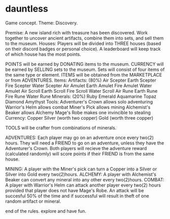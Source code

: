# dauntless
Game concept. Theme: Discovery.

Premise: A new island rich with treasure has been discovered. Work together to uncover ancient artifacts, combine them into sets, and sell them to the museum. 
Houses: Players will be divided into THREE houses (based on their discord badges or personal choice). A leaderboard will keep track of which house has the most points.

POINTS will be earned by DONATING items to the museum. CURRENCY will be earned by SELLING sets to the museum. Sets will consist of four items of the same type or element. ITEMS will be obtained from the MARKETPLACE or from ADVENTURES.
Items: 
  Artifacts:     (80%)
     Air Scepter
     Earth Scepter
     Fire Scepter
     Water Scepter
     Air Amulet
     Earth Amulet
     Fire Amulet
     Water Amulet
     Air Scroll
     Earth Scroll
     Fire Scroll
     Water Scroll
     Air Rune
     Earth Rune
     Fire Rune
     Water Rune
  Minerals:    (20%)
      Ruby
      Emerald
      Aquamarine
      Topaz
      Diamond
      Amythyst
  Tools:
      Adventurer's Crown allows solo adventuring
      Warrior's Helm  allows combat
      Miner's Pick allows mining
      Alchemist's Beaker allows Alchemy
      Mage's Robe makes one invincible to stealing
  Currency:
      Copper
      Silver (worth two copper)
      Gold (worth three copper)
     
TOOLS will be crafter from combinations of minerals. 

ADVENTURES: Each player may go on an adventure once every two(2) hours. They will need a FRIEND to go on an adventure, unless they have the Adventurer's Crown. Both players will recieve the adventure reward (calculated randomly) will score points if their FRIEND is from the same house.

MINING: A player with the Miner's pick can turn a Copper into a Silver or Silver into Gold every two(2)hours. 
ALCHEMY: A player with Alchemist's Beaker can convert any mineral into any other every two(2)hours. 
COMBAT: A player with Warrior's Helm can attack another player every two(2) hours provided that player does not have Mage's Robe. An attack will be succesful 50% of the time and if successful will result in theft of one random artifact or mineral. 

end of the rules. explore and have fun. 
